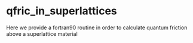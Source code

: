 # qfric_in_superlattices
Here we provide a fortran90 routine in order to calculate quantum friction above a superlattice material
